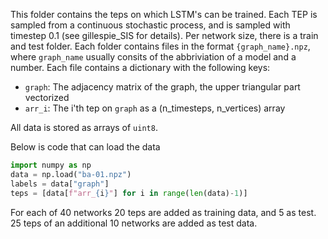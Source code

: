 This folder contains the teps on which LSTM's can be trained.
Each TEP is sampled from a continuous stochastic process, and is sampled with timestep 0.1 (see gillespie_SIS for details).
Per network size, there is a train and test folder.
Each folder contains files in the format `{graph_name}.npz`, where `graph_name` usually consits of the abbriviation of a model and a number.
Each file contains a dictionary with the following keys:
 - `graph`: The adjacency matrix of the graph, the upper triangular part vectorized
 - `arr_i`: The i'th tep on `graph` as a (n_timesteps, n_vertices) array

All data is stored as arrays of `uint8`.

Below is code that can load the data
```python
import numpy as np
data = np.load("ba-01.npz")
labels = data["graph"]
teps = [data[f"arr_{i}"] for i in range(len(data)-1)]
```

For each of 40 networks 20 teps are added as training data, and 5 as test.
25 teps of an additional 10 networks are added as test data. 
